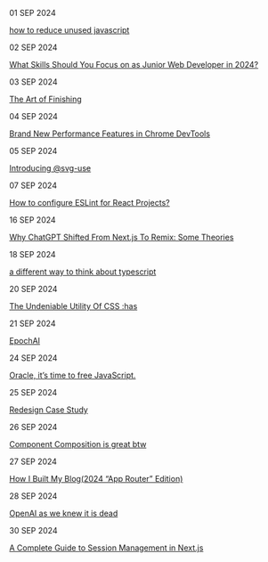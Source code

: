 01 SEP 2024

[how to reduce unused javascript](https://www.debugbear.com/blog/reduce-unused-javascript)

02 SEP 2024

[What Skills Should You Focus on as Junior Web Developer in 2024? ](https://frontendmasters.com/blog/what-skills-should-you-focus-on-as-junior-web-developer-in-2024/)

03 SEP 2024

[The Art of Finishing](https://www.bytedrum.com/posts/art-of-finishing/)

04 SEP 2024

[Brand New Performance Features in Chrome DevTools](https://www.debugbear.com/blog/fix-web-performance-devtools)

05 SEP 2024

[Introducing @svg-use](https://fotis.xyz/posts/introducing-svg-use/)

07 SEP 2024

[How to configure ESLint for React Projects?](https://scientyficworld.org/how-to-configure-eslint-for-react-projects/)

16 SEP 2024

[Why ChatGPT Shifted From Next.js To Remix: Some Theories](https://thenewstack.io/why-chatgpt-shifted-from-next-js-to-remix-some-theories/)


18 SEP 2024

[a different way to think about typescript](https://www.rob.directory/blog/a-different-way-to-think-about-typescript?utm_source=tldrwebdev)

20 SEP 2024

[The Undeniable Utility Of CSS :has](https://www.joshwcomeau.com/css/has/)

21 SEP 2024

[EpochAI](https://epochai.org/)

24 SEP 2024

[Oracle, it’s time to free JavaScript.](https://javascript.tm/)

25 SEP 2024

[Redesign Case Study](https://ishadeed.com/article/redesign-2024/)

26 SEP 2024

[Component Composition is great btw](https://tkdodo.eu/blog/component-composition-is-great-btw)

27 SEP 2024

[How I Built My Blog(2024 “App Router” Edition)](https://www.joshwcomeau.com/blog/how-i-built-my-blog-v2/?utm_source=tldrwebdev)

28 SEP 2024

[OpenAI as we knew it is dead](https://www.vox.com/future-perfect/374275/openai-just-sold-you-out)

30 SEP 2024

[A Complete Guide to Session Management in Next.js](https://clerk.com/blog/complete-guide-session-management-nextjs)

